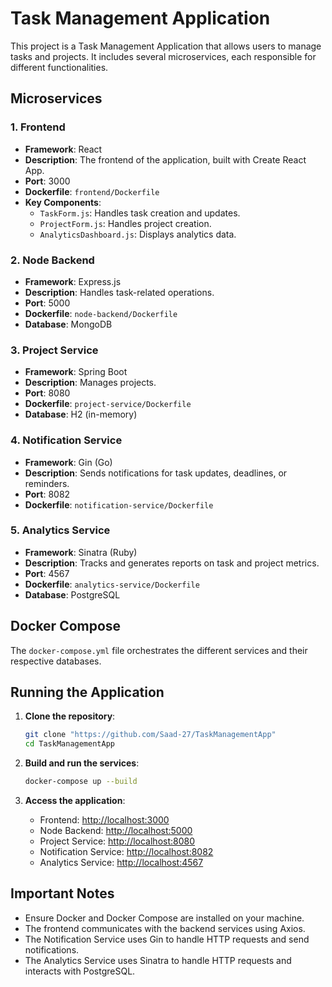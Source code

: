 # Task Management Application

This project is a Task Management Application that allows users to manage tasks and projects. It includes several microservices, each responsible for different functionalities.

## Microservices

### 1. Frontend
- **Framework**: React
- **Description**: The frontend of the application, built with Create React App.
- **Port**: 3000
- **Dockerfile**: `frontend/Dockerfile`
- **Key Components**:
  - `TaskForm.js`: Handles task creation and updates.
  - `ProjectForm.js`: Handles project creation.
  - `AnalyticsDashboard.js`: Displays analytics data.

### 2. Node Backend
- **Framework**: Express.js
- **Description**: Handles task-related operations.
- **Port**: 5000
- **Dockerfile**: `node-backend/Dockerfile`
- **Database**: MongoDB

### 3. Project Service
- **Framework**: Spring Boot
- **Description**: Manages projects.
- **Port**: 8080
- **Dockerfile**: `project-service/Dockerfile`
- **Database**: H2 (in-memory)

### 4. Notification Service
- **Framework**: Gin (Go)
- **Description**: Sends notifications for task updates, deadlines, or reminders.
- **Port**: 8082
- **Dockerfile**: `notification-service/Dockerfile`

### 5. Analytics Service
- **Framework**: Sinatra (Ruby)
- **Description**: Tracks and generates reports on task and project metrics.
- **Port**: 4567
- **Dockerfile**: `analytics-service/Dockerfile`
- **Database**: PostgreSQL

## Docker Compose

The `docker-compose.yml` file orchestrates the different services and their respective databases.

## Running the Application

1. **Clone the repository**:
   ```sh
   git clone "https://github.com/Saad-27/TaskManagementApp"
   cd TaskManagementApp
   ```

2. **Build and run the services**:
   ```sh
   docker-compose up --build
   ```
3. **Access the application**:
   - Frontend: [http://localhost:3000](http://localhost:3000)
   - Node Backend: [http://localhost:5000](http://localhost:5000)
   - Project Service: [http://localhost:8080](http://localhost:8080)
   - Notification Service: [http://localhost:8082](http://localhost:8082)
   - Analytics Service: [http://localhost:4567](http://localhost:4567)

## Important Notes

- Ensure Docker and Docker Compose are installed on your machine.
- The frontend communicates with the backend services using Axios.
- The Notification Service uses Gin to handle HTTP requests and send notifications.
- The Analytics Service uses Sinatra to handle HTTP requests and interacts with PostgreSQL.